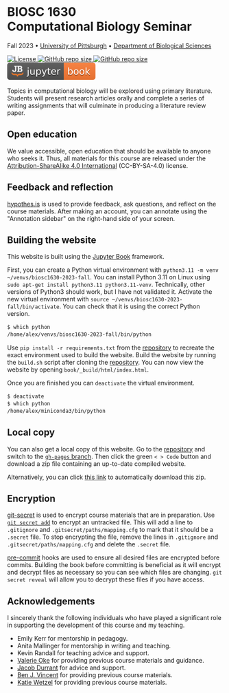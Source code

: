 # BIOSC 1630 <br/>Computational Biology Seminar

<p align="left">
    Fall 2023 •
    <a href="https://www.pitt.edu/">University of Pittsburgh</a> •
    <a href="https://www.biology.pitt.edu/">Department of Biological Sciences</a>
</p>

<p align="left">
    <a href="https://github.com/aalexmmaldonado/reptar/blob/main/biosc1630-2023-fall" target="_blank">
        <img src="https://img.shields.io/github/license/aalexmmaldonado/biosc1630-2023-fall" alt="License">
    </a>
    <a href="https://github.com/aalexmmaldonado/biosc1630-2023-fall" target="_blank">
        <img src="https://img.shields.io/github/repo-size/aalexmmaldonado/biosc1630-2023-fall" alt="GitHub repo size">
    </a>
    <a href="https://github.com/aalexmmaldonado/biosc1630-2023-fall/actions/workflows/gh-pages.yml" target="_blank">
        <img src="https://github.com/aalexmmaldonado/biosc1630-2023-fall/actions/workflows/gh-pages.yml/badge.svg?branch=main" alt="GitHub repo size">
    </a>
    <a href="https://jupyterbook.org/en/stable/intro.html" target="_blank">
        <img src="_static/jb-badge.svg" alt="Jupyter book">
    </a>
</p>

Topics in computational biology will be explored using primary literature.
Students will present research articles orally and complete a series of writing assignments that will culminate in producing a literature review paper.

## Open education

We value accessible, open education that should be available to anyone who seeks it.
Thus, all materials for this course are released under the [Attribution-ShareAlike 4.0 International](https://creativecommons.org/licenses/by-sa/4.0/) (CC-BY-SA-4.0) license.

## Feedback and reflection

[hypothes.is](https://web.hypothes.is/) is used to provide feedback, ask questions, and reflect on the course materials.
After making an account, you can annotate using the "Annotation sidebar" on the right-hand side of your screen.

## Building the website

This website is built using the [Jupyter Book](https://jupyterbook.org/en/stable/intro.html) framework.

First, you can create a Python virtual environment with `python3.11 -m venv ~/venvs/biosc1630-2023-fall`.
You can install Python 3.11 on Linux using `sudo apt-get install python3.11 python3.11-venv`.
Technically, other versions of Python3 should work, but I have not validated it.
Activate the new virtual environment with `source ~/venvs/biosc1630-2023-fall/bin/activate`.
You can check that it is using the correct Python version.

```bash
$ which python
/home/alex/venvs/biosc1630-2023-fall/bin/python
```

Use `pip install -r requirements.txt` from the [repository](https://github.com/aalexmmaldonado/biosc1630-2023-fall) to recreate the exact environment used to build the website.
Build the website by running the `build.sh` script after cloning the [repository](https://github.com/aalexmmaldonado/biosc1630-2023-fall).
You can now view the website by opening `book/_build/html/index.html`.

Once you are finished you can `deactivate` the virtual environment.

```bash
$ deactivate
$ which python
/home/alex/miniconda3/bin/python
```

## Local copy

You can also get a local copy of this website.
Go to the [repository](https://github.com/aalexmmaldonado/biosc1630-2023-fall) and switch to the [`gh-pages` branch](https://github.com/aalexmmaldonado/biosc1630-2023-fall/tree/gh-pages).
Then click the green `< > Code` button and download a zip file containing an up-to-date compiled website.

Alternatively, you can click [this link](https://github.com/aalexmmaldonado/biosc1630-2023-fall/archive/refs/heads/gh-pages.zip) to automatically download this zip.

## Encryption

[git-secret](https://github.com/sobolevn/git-secret) is used to encrypt course materials that are in preparation.
Use [`git secret add`](https://sobolevn.me/git-secret/git-secret-add) to encrypt an untracked file.
This will add a line to `.gitignore` and `.gitsecret/paths/mapping.cfg` to mark that it should be a `.secret` file.
To stop encrypting the file, remove the lines in `.gitignore` and `.gitsecret/paths/mapping.cfg` and delete the `.secret` file.

[pre-commit](https://pre-commit.com/) hooks are used to ensure all desired files are encrypted before commits.
Building the book before committing is beneficial as it will encrypt and decrypt files as necessary so you can see which files are changing.
`git secret reveal` will allow you to decrypt these files if you have access.

## Acknowledgements

I sincerely thank the following individuals who have played a significant role in supporting the development of this course and my teaching.

- Emily Kerr for mentorship in pedagogy.
- Anita Mallinger for mentorship in writing and teaching.
- Kevin Randall for teaching advice and support.
- [Valerie Oke](https://www.biology.pitt.edu/person/valerie-oke) for providing previous course materials and guidance.
- [Jacob Durrant](https://www.biology.pitt.edu/person/jacob-durrant) for advice and support.
- [Ben J. Vincent](https://scholar.google.com/citations?user=BPoxstcAAAAJ) for providing previous course materials.
- [Katie Wetzel](http://www.hatfull.org/katie-wetzel) for providing previous course materials.
